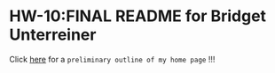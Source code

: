 # HW-10:FINAL README for Bridget Unterreiner

Click [here](./images/outline-1.jpg) for a `preliminary outline of my home page` !!!